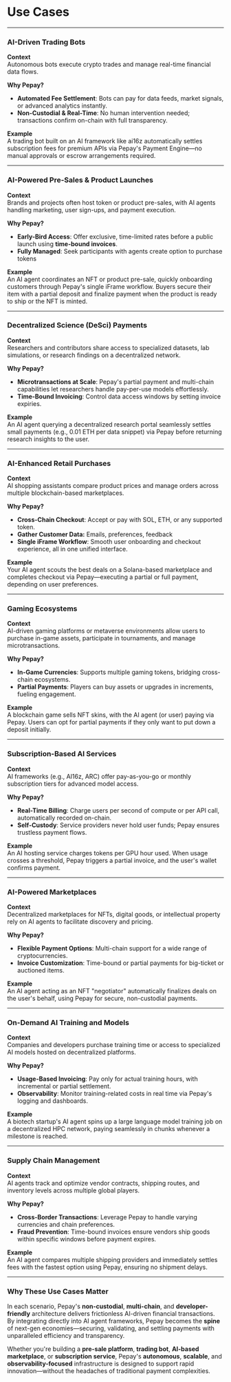 # Use Cases

---

### AI-Driven Trading Bots

**Context**  
Autonomous bots execute crypto trades and manage real-time financial data flows.

**Why Pepay?**

* **Automated Fee Settlement**: Bots can pay for data feeds, market signals, or advanced analytics instantly.
* **Non-Custodial & Real-Time**: No human intervention needed; transactions confirm on-chain with full transparency.

**Example**  
A trading bot built on an AI framework like ai16z automatically settles subscription fees for premium APIs via Pepay's Payment Engine—no manual approvals or escrow arrangements required.

---

### AI-Powered Pre-Sales & Product Launches

**Context**  
Brands and projects often host token or product pre-sales, with AI agents handling marketing, user sign-ups, and payment execution.

**Why Pepay?**

* **Early-Bird Access**: Offer exclusive, time-limited rates before a public launch using **time-bound invoices**.
* **Fully Managed**: Seek participants with agents create option to purchase tokens

**Example**  
An AI agent coordinates an NFT or product pre-sale, quickly onboarding customers through Pepay's single iFrame workflow. Buyers secure their item with a partial deposit and finalize payment when the product is ready to ship or the NFT is minted.

---

### Decentralized Science (DeSci) Payments

**Context**  
Researchers and contributors share access to specialized datasets, lab simulations, or research findings on a decentralized network.

**Why Pepay?**

* **Microtransactions at Scale**: Pepay's partial payment and multi-chain capabilities let researchers handle pay-per-use models effortlessly.
* **Time-Bound Invoicing**: Control data access windows by setting invoice expiries.

**Example**  
An AI agent querying a decentralized research portal seamlessly settles small payments (e.g., 0.01 ETH per data snippet) via Pepay before returning research insights to the user.

---

### AI-Enhanced Retail Purchases

**Context**  
AI shopping assistants compare product prices and manage orders across multiple blockchain-based marketplaces.

**Why Pepay?**

* **Cross-Chain Checkout**: Accept or pay with SOL, ETH, or any supported token.
* **Gather Customer Data:** Emails, preferences, feedback
* **Single iFrame Workflow**: Smooth user onboarding and checkout experience, all in one unified interface.

**Example**  
Your AI agent scouts the best deals on a Solana-based marketplace and completes checkout via Pepay—executing a partial or full payment, depending on user preferences.

---

### Gaming Ecosystems

**Context**  
AI-driven gaming platforms or metaverse environments allow users to purchase in-game assets, participate in tournaments, and manage microtransactions.

**Why Pepay?**

* **In-Game Currencies**: Supports multiple gaming tokens, bridging cross-chain ecosystems.
* **Partial Payments**: Players can buy assets or upgrades in increments, fueling engagement.

**Example**  
A blockchain game sells NFT skins, with the AI agent (or user) paying via Pepay. Users can opt for partial payments if they only want to put down a deposit initially.

---

### Subscription-Based AI Services

**Context**  
AI frameworks (e.g., AI16z, ARC) offer pay-as-you-go or monthly subscription tiers for advanced model access.

**Why Pepay?**

* **Real-Time Billing**: Charge users per second of compute or per API call, automatically recorded on-chain.
* **Self-Custody**: Service providers never hold user funds; Pepay ensures trustless payment flows.

**Example**  
An AI hosting service charges tokens per GPU hour used. When usage crosses a threshold, Pepay triggers a partial invoice, and the user's wallet confirms payment.

---

### AI-Powered Marketplaces

**Context**  
Decentralized marketplaces for NFTs, digital goods, or intellectual property rely on AI agents to facilitate discovery and pricing.

**Why Pepay?**

* **Flexible Payment Options**: Multi-chain support for a wide range of cryptocurrencies.
* **Invoice Customization**: Time-bound or partial payments for big-ticket or auctioned items.

**Example**  
An AI agent acting as an NFT "negotiator" automatically finalizes deals on the user's behalf, using Pepay for secure, non-custodial payments.

---

### On-Demand AI Training and Models

**Context**  
Companies and developers purchase training time or access to specialized AI models hosted on decentralized platforms.

**Why Pepay?**

* **Usage-Based Invoicing**: Pay only for actual training hours, with incremental or partial settlement.
* **Observability**: Monitor training-related costs in real time via Pepay's logging and dashboards.

**Example**  
A biotech startup's AI agent spins up a large language model training job on a decentralized HPC network, paying seamlessly in chunks whenever a milestone is reached.

---

### Supply Chain Management

**Context**  
AI agents track and optimize vendor contracts, shipping routes, and inventory levels across multiple global players.

**Why Pepay?**

* **Cross-Border Transactions**: Leverage Pepay to handle varying currencies and chain preferences.
* **Fraud Prevention**: Time-bound invoices ensure vendors ship goods within specific windows before payment expires.

**Example**  
An AI agent compares multiple shipping providers and immediately settles fees with the fastest option using Pepay, ensuring no shipment delays.

---

### Why These Use Cases Matter

In each scenario, Pepay's **non-custodial**, **multi-chain**, and **developer-friendly** architecture delivers frictionless AI-driven financial transactions. By integrating directly into AI agent frameworks, Pepay becomes the **spine** of next-gen economies—securing, validating, and settling payments with unparalleled efficiency and transparency.

Whether you're building a **pre-sale platform**, **trading bot**, **AI-based marketplace**, or **subscription service**, Pepay's **autonomous**, **scalable**, and **observability-focused** infrastructure is designed to support rapid innovation—without the headaches of traditional payment complexities.